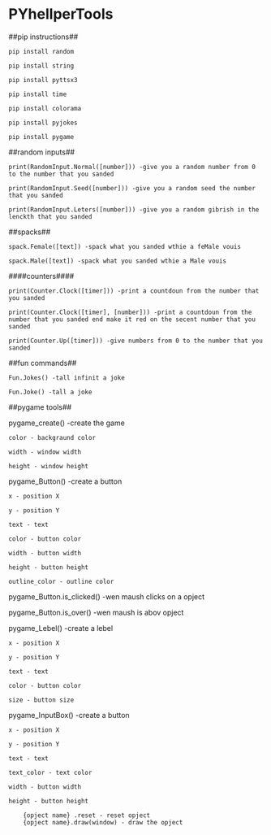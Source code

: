 # PYhellperTools

##pip instructions##

	pip install random
	
	pip install string
	
	pip install pyttsx3
	
	pip install time
	
	pip install colorama
	
	pip install pyjokes
	
	pip install pygame

##random inputs##

	print(RandomInput.Normal([number])) -give you a random number from 0 to the number that you sanded
  
	print(RandomInput.Seed([number])) -give you a random seed the number that you sanded
  
	print(RandomInput.Leters([number])) -give you a random gibrish in the lenckth that you sanded

##spacks##

	spack.Female([text]) -spack what you sanded wthie a feMale vouis
  
	spack.Male([text]) -spack what you sanded wthie a Male vouis

####counters####

	print(Counter.Clock([timer])) -print a countdoun from the number that you sanded
  
	print(Counter.Clock([timer], [number])) -print a countdoun from the number that you sanded end make it red on the secent number that you sanded
  
	print(Counter.Up([timer])) -give numbers from 0 to the number that you sanded

##fun commands##

	Fun.Jokes() -tall infinit a joke
  
	Fun.Joke() -tall a joke

##pygame tools##

pygame_create() -create the game
  
    color - backgraund color
    
    width - window width
    
    height - window height

pygame_Button() -create a button
  
    x - position X
    
    y - position Y
    
    text - text
    
    color - button color
    
    width - button width
    
    height - button height
    
    outline_color - outline color

pygame_Button.is_clicked() -wen maush clicks on a opject
      
   pygame_Button.is_over() -wen maush is abov opject
	  
pygame_Lebel() -create a lebel
  
    x - position X
    
    y - position Y
    
    text - text
    
    color - button color
    
    size - button size

pygame_InputBox() -create a button
  
    x - position X
    
    y - position Y
    
    text - text
    
    text_color - text color
    
    width - button width
    
    height - button height
   
		{opject name} .reset - reset opject
		{opject name}.draw(window) - draw the opject
